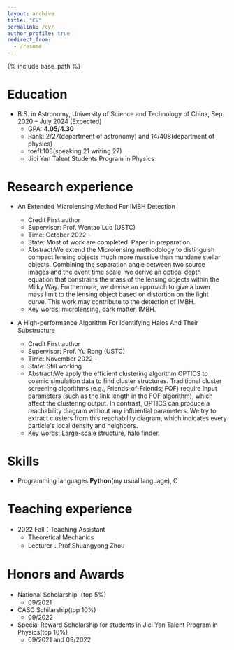 ```yaml
---
layout: archive
title: "CV"
permalink: /cv/
author_profile: true
redirect_from:
  - /resume
---
```


{% include base_path %}

Education
======
* B.S. in Astronomy, University of Science and Technology of China, Sep. 2020 – July 2024 (Expected)
  * GPA: **4.05/4.30**
  * Rank: 2/27(department of astronomy) and 14/408(department of physics)
  * toefl:108(speaking 21 writing 27)   
  * Jici Yan Talent Students Program in Physics 


Research experience
======
* An Extended Microlensing Method For IMBH Detection
  * Credit First author
  * Supervisor: Prof. Wentao Luo (USTC)
  * Time: October 2022 - 
  * State: Most of work are completed. Paper in preparation.
  * Abstract:We extend the Microlensing methodology to distinguish compact lensing objects much more massive than mundane stellar objects. Combining the separation angle between two source images and the event time scale, we derive an optical depth equation that constrains the mass of the lensing objects within the Milky Way. Furthermore, we devise an approach to give a lower mass limit to the lensing object based on distortion on the light curve. This work may contribute to the detection of IMBH.
  * Key words: microlensing, dark matter, IMBH.
  
* A High-performance Algorithm For Identifying Halos And Their Substructure 
  * Credit First author
  * Supervisor: Prof. Yu Rong (USTC)
  * Time: November 2022 - 
  * State: Still working
  * Abstract:We apply the efficient clustering algorithm OPTICS to cosmic simulation data to find cluster structures. Traditional cluster screening algorithms (e.g., Friends-of-Friends; FOF) require input parameters (such as the link length in the FOF algorithm), which affect the clustering output. In contrast, OPTICS can produce a reachability diagram without any influential parameters. We try to extract clusters from this reachability diagram, which indicates every particle's local density and neighbors.
  * Key words: Large-scale structure, halo finder.
  
 
  


Skills
======
* Programming languages:**Python**(my usual language), C


Teaching experience
======
* 2022 Fall：Teaching Assistant
  * Theoretical Mechanics
  * Lecturer：Prof.Shuangyong Zhou
 
Honors and Awards
======
* National Scholarship（top 5%)
  * 09/2021
* CASC Schilarship(top 10%)
  *  09/2022
* Special Reward Scholarship for students in Jici Yan Talent Program in Physics(top 10%)
  * 09/2021 and 09/2022 


<!--
* Skill 2
  * Sub-skill 2.1
  * Sub-skill 2.2
  * Sub-skill 2.3
* Skill 3
-->
<!--
Publications
======
  <ul>{% for post in site.publications %}
    {% include archive-single-cv.html %}
  {% endfor %}</ul>


Talks
======
  <ul>{% for post in site.talks %}
    {% include archive-single-talk-cv.html %}
  {% endfor %}</ul>
  
Teaching
======
  <ul>{% for post in site.teaching %}
    {% include archive-single-cv.html %}
  {% endfor %}</ul>
  
Service and leadership
======
* Currently signed in to 43 different slack teams
-->
